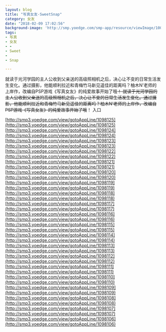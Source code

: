 ```yaml
---
layout: blog
title: "写真女友-SweetSnap"
category: 女友
date: "2018-02-09 17:02:56"
background-image: 'http://smp.yoedge.com/smp-app/resource/viewImage/1003311appline.png'
tags:
- 写真
- 女友
- -
- Sweet
-  
- Snap

---
```

就读于光河学园的主人公收到父亲送的高级照相机之后，决心让不变的日常生活发生变化。通过摄影，他能顺利拉近和青梅竹马新见遥佳的距离吗？柚木N’老师的上岸作，改编自PSP游戏《写真女友》的纯爱故事开始了哦~~！
就读于光河学园的主人公收到父亲送的高级照相机之后，决心让不变的日常生活发生变化。通过摄影，他能顺利拉近和青梅竹马新见遥佳的距离吗？柚木N’老师的上岸作，改编自PSP游戏《写真女友》的纯爱故事开始了哦~~！
入口

[http://smp3.yoedge.com/view/gotoAppLine/1098125](http://smp3.yoedge.com/view/gotoAppLine/1098125)
[http://smp3.yoedge.com/view/gotoAppLine/1098124](http://smp3.yoedge.com/view/gotoAppLine/1098124)
[http://smp3.yoedge.com/view/gotoAppLine/1098123](http://smp3.yoedge.com/view/gotoAppLine/1098123)
[http://smp3.yoedge.com/view/gotoAppLine/1098122](http://smp3.yoedge.com/view/gotoAppLine/1098122)
[http://smp3.yoedge.com/view/gotoAppLine/1098121](http://smp3.yoedge.com/view/gotoAppLine/1098121)
[http://smp3.yoedge.com/view/gotoAppLine/1098120](http://smp3.yoedge.com/view/gotoAppLine/1098120)
[http://smp3.yoedge.com/view/gotoAppLine/1098119](http://smp3.yoedge.com/view/gotoAppLine/1098119)
[http://smp3.yoedge.com/view/gotoAppLine/1098118](http://smp3.yoedge.com/view/gotoAppLine/1098118)
[http://smp3.yoedge.com/view/gotoAppLine/1098117](http://smp3.yoedge.com/view/gotoAppLine/1098117)
[http://smp3.yoedge.com/view/gotoAppLine/1098116](http://smp3.yoedge.com/view/gotoAppLine/1098116)
[http://smp3.yoedge.com/view/gotoAppLine/1098115](http://smp3.yoedge.com/view/gotoAppLine/1098115)
[http://smp3.yoedge.com/view/gotoAppLine/1098114](http://smp3.yoedge.com/view/gotoAppLine/1098114)
[http://smp3.yoedge.com/view/gotoAppLine/1098113](http://smp3.yoedge.com/view/gotoAppLine/1098113)
[http://smp3.yoedge.com/view/gotoAppLine/1098112](http://smp3.yoedge.com/view/gotoAppLine/1098112)
[http://smp3.yoedge.com/view/gotoAppLine/1098111](http://smp3.yoedge.com/view/gotoAppLine/1098111)
[http://smp3.yoedge.com/view/gotoAppLine/1098110](http://smp3.yoedge.com/view/gotoAppLine/1098110)
[http://smp3.yoedge.com/view/gotoAppLine/1098109](http://smp3.yoedge.com/view/gotoAppLine/1098109)
[http://smp3.yoedge.com/view/gotoAppLine/1098108](http://smp3.yoedge.com/view/gotoAppLine/1098108)
[http://smp3.yoedge.com/view/gotoAppLine/1098107](http://smp3.yoedge.com/view/gotoAppLine/1098107)
[http://smp3.yoedge.com/view/gotoAppLine/1098106](http://smp3.yoedge.com/view/gotoAppLine/1098106)

        
